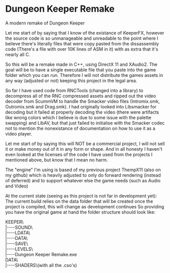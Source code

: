 # Dungeon Keeper Remake
A modern remake of Dungeon Keeper

Let me start of by saying that I know of the existance of KeeperFX, however the source code is so unmanageable and unreadable to the point where I believe there's literally files that were copy pasted from the dissassembly code (There's a file with over 10K lines of ASM in it) with as extra that it's nearly all C.

So this will be a remake made in C++, using DirectX 11 and XAudio2. The goal will be to have a single executable file that you paste into the game folder which you can run. Therefore I will not distribute the games assets in any way (adjusted or not) keeping this project in the legal area.

So far I have used code from RNCTools (changed into a library) to decompress all of the RNC compressed assets and ripped out the video decoder from ScummVM to handle the Smacker video files (Intromix.smk, Outromix.smk and Drag.smk). I had originally looked into Libsmacker for decoding but it failed at properly decoding the video (there were artifacts like wrong colors which I believe is due to some issue with the palette swapping) and LibAV, but that just failed to initialise with the Smacker codec not to mention the nonexistance of documentation on how to use it as a video player.

Let me start of by saying this will NOT be a commercial project, I will not sell it or make money out of it in any form or shape. And in all honesty I haven't even looked at the licenses of the code I have used from the projects I mentioned above, but know that I mean no harm.

The "engine" I'm using is based of my previous project ThempX11 (also on my github) which is heavily adjusted to only do forward rendering (instead of deferred) and to support whatever else the game needs (such as Audio and Video)

At the current state (seeing as this project is not far in development yet):
The current build relies on the data folder that will be created once the project is compiled, this will change as development continues
So providing you have the original game at hand the folder structure should look like:


KEEPER\\   
|----SOUND\\   
|----LDATA\\   
|----DATA\\   
|----SAVE\\   
|----LEVELS\\   
|----Dungeon Keeper Remake.exe   
DATA\\   
|----SHADERS\\(with all the .cso's)   



